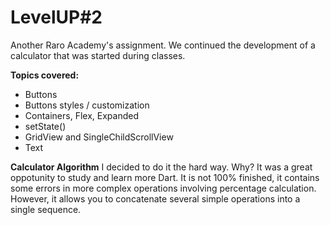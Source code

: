 # LevelUP#2

Another Raro Academy's assignment. We continued the development of a calculator that was started during classes. 

**Topics covered:**
- Buttons
- Buttons styles / customization
- Containers, Flex, Expanded
- setState()
- GridView and SingleChildScrollView
- Text

**Calculator Algorithm**
I decided to do it the hard way. Why? It was a great oppotunity to study and learn more Dart. It is not 100% finished, it contains some errors in more complex operations involving percentage calculation. However, it allows you to concatenate several simple operations into a single sequence.

